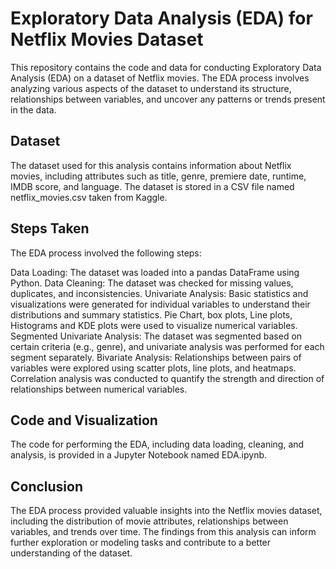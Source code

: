 # Exploratory Data Analysis (EDA) for Netflix Movies Dataset
This repository contains the code and data for conducting Exploratory Data Analysis (EDA) on a dataset of Netflix movies. The EDA process involves analyzing various aspects of the dataset to understand its structure, relationships between variables, and uncover any patterns or trends present in the data.

## Dataset
The dataset used for this analysis contains information about Netflix movies, including attributes such as title, genre, premiere date, runtime, IMDB score, and language. The dataset is stored in a CSV file named netflix_movies.csv taken from Kaggle.

## Steps Taken
The EDA process involved the following steps:

Data Loading: The dataset was loaded into a pandas DataFrame using Python.
Data Cleaning: The dataset was checked for missing values, duplicates, and inconsistencies. 
Univariate Analysis: Basic statistics and visualizations were generated for individual variables to understand their distributions and summary statistics. Pie Chart, box plots, Line plots, Histograms and KDE plots were used to visualize numerical variables.
Segmented Univariate Analysis: The dataset was segmented based on certain criteria (e.g., genre), and univariate analysis was performed for each segment separately.
Bivariate Analysis: Relationships between pairs of variables were explored using scatter plots, line plots, and heatmaps. Correlation analysis was conducted to quantify the strength and direction of relationships between numerical variables.

## Code and Visualization
The code for performing the EDA, including data loading, cleaning, and analysis, is provided in a Jupyter Notebook named EDA.ipynb.

## Conclusion
The EDA process provided valuable insights into the Netflix movies dataset, including the distribution of movie attributes, relationships between variables, and trends over time. The findings from this analysis can inform further exploration or modeling tasks and contribute to a better understanding of the dataset.
